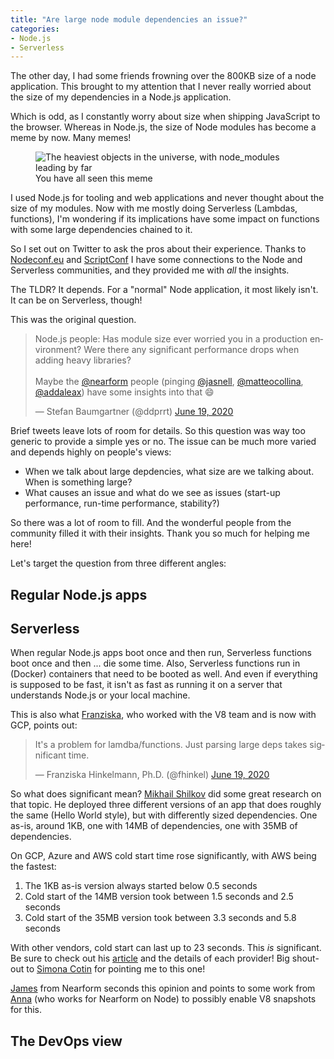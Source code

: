 ```yaml
---
title: "Are large node module dependencies an issue?"
categories:
- Node.js
- Serverless
---
```


The other day, I had some friends frowning over the 800KB size of a node application. This brought to my attention that I never really worried about the size of my dependencies in a Node.js application. 

Which is odd, as I constantly worry about size when shipping JavaScript to the browser. Whereas in Node.js, the size of Node modules has become a meme by now. Many memes!

<figure class="img-holder wide">
  <img src="/wp-content/uploads/2020/node-modules-meme.png"
    alt="The heaviest objects in the universe, with node_modules leading by far" loading="lazy"/>
    <figcaption>You have all seen this meme</figcaption>
</figure>

I used Node.js for tooling and web applications and never thought about the size of my modules. Now with me mostly doing Serverless (Lambdas, functions), I'm wondering if its implications have some impact on functions with some large dependencies chained to it.

So I set out on Twitter to ask the pros about their experience. Thanks to [Nodeconf.eu](https://nodeconf.eu) and [ScriptConf](https://scriptconf.org) I have some connections to the Node and Serverless communities, and they provided me with *all* the insights.

<p class="not-tldr">The TLDR? It depends. For a "normal" Node application, it most likely isn't. It can be on Serverless, though!</p>

This was the original question.

<blockquote class="twitter-tweet"><p lang="en" dir="ltr">Node.js people: Has module size ever worried you in a production environment? Were there any significant performance drops when adding heavy libraries? <br><br>Maybe the <a href="https://twitter.com/NearForm?ref_src=twsrc%5Etfw">@nearform</a> people (pinging <a href="https://twitter.com/jasnell?ref_src=twsrc%5Etfw">@jasnell</a>, <a href="https://twitter.com/matteocollina?ref_src=twsrc%5Etfw">@matteocollina</a>, <a href="https://twitter.com/addaleax?ref_src=twsrc%5Etfw">@addaleax</a>) have some insights into that 😄</p>&mdash; Stefan Baumgartner (@ddprrt) <a href="https://twitter.com/ddprrt/status/1273883621661827072?ref_src=twsrc%5Etfw">June 19, 2020</a></blockquote>

Brief tweets leave lots of room for details. So this question was way too generic to provide a simple yes or no. The issue can be much more varied and depends highly on people's views:

- When we talk about large depdencies, what size are we talking about. When is something large?
- What causes an issue and what do we see as issues (start-up performance, run-time performance, stability?)

So there was a lot of room to fill. And the wonderful people from the community filled it with their insights. Thank you so much for helping me here!

Let's target the question from three different angles:

## Regular Node.js apps

## Serverless

When regular Node.js apps boot once and then run, Serverless functions boot once and then ... die some time. Also, Serverless functions run in (Docker) containers that need to be booted as well. And even if everything is supposed to be fast, it isn't as fast as running it on a server that understands Node.js or your local machine.

This is also what [Franziska](https://twitter.com/fhinkel), who worked with the V8 team and is now with GCP, points out:

<blockquote class="twitter-tweet"><p lang="en" dir="ltr">It&#39;s a problem for lamdba/functions. Just parsing large deps takes significant time.</p>&mdash; Franziska Hinkelmann, Ph.D. (@fhinkel) <a href="https://twitter.com/fhinkel/status/1273953161703763970?ref_src=twsrc%5Etfw">June 19, 2020</a></blockquote>

So what does significant mean? [Mikhail Shilkov](https://mikhail.io/serverless/coldstarts/big3/) did some great research on that topic. He deployed three different versions of an app that does roughly the same (Hello World style), but with differently sized dependencies. One as-is, around 1KB, one with 14MB of dependencies, one with 35MB of dependencies. 

On GCP, Azure and AWS cold start time rose significantly, with AWS being the fastest:

1. The 1KB as-is version always started below 0.5 seconds
2. Cold start of the 14MB version took between 1.5 seconds and 2.5 seconds
3. Cold start of the 35MB version took between 3.3 seconds and 5.8 seconds

With other vendors, cold start can last up to 23 seconds. This *is* significant. Be sure to check out his [article](https://mikhail.io/serverless/coldstarts/big3/) and the details of each provider! Big shout-out to [Simona Cotin](https://twitter.com/simona_cotin) for pointing me to this one!

[James](https://twitter.com/jasnell/status/1273955716999442433) from Nearform seconds this opinion and points to some work from [Anna](https://twitter.com/addaleax) (who works for Nearform on Node) to possibly enable V8 snapshots for this. 


## The DevOps view

